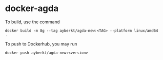 # docker-agda

To build, use the command

```
docker build -m 8g --tag ayberkt/agda-new:<TAG> --platform linux/amd64 .
```

To push to Dockerhub, you may run

```
docker push ayberkt/agda-new:<version>
```
